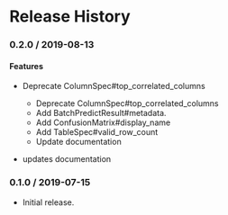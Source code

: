 # Release History

### 0.2.0 / 2019-08-13


#### Features

* Deprecate ColumnSpec#top_correlated_columns  
  * Deprecate ColumnSpec#top_correlated_columns
  * Add BatchPredictResult#metadata.
  * Add ConfusionMatrix#display_name
  * Add TableSpec#valid_row_count
  * Update documentation
  
* updates documentation

### 0.1.0 / 2019-07-15

* Initial release.
